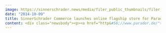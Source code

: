 ```yaml
---
image: https://sinnerschrader.news/media/filer_public_thumbnails/filer_public/d2/b1/d2b15e74-d631-4e00-b4ea-30fd2ff5f842/varfoldersdjk8pxf42x64d8fxslz8jcc8fc0000gnttmpxh1wkq__480x288_q85_crop_subsampling-2_upscale.jpg
date: "2014-10-09"
title: SinnerSchrader Commerce launches online flagship store for Parador
content: <div class="newsbody"><p><a href="http&#58;//www.parador.de/">www.parador.de</a></p><p>SinnerSchrader Commerce has developed an online flagship store for premium flooring manufacturer Parador, which exclusively stages the Parador brand and facilitates the online purchase of their complex and diverse product range including laminate, engineered wood and resilient flooring. With this flagship store, Parador is the first manufacturer of its segment to emerge with online direct sales and in doing so, has revolutionized their brand presence.</p><p>One of the unique challenges of selling flooring online is the extended buyer decision process of three to six months. Parador’s new online presence optimally accompanies its online customers throughout this process, offering expert information on each product line and premium editorial content in the section “Living Performance”. By digitalizing the award-winning magazine “Boden”, with articles on flooring, sustainability and commitment, SinnerSchrader Commerce has succeeded in transferring quality to the online sector. The section entitled “Design” features renown Parador designers like Hadi Teherani.</p><p>The site’s razor-sharp display across all end devices is due to keenly considered vector formats and raster graphics. A true eye catcher, the site’s main navigation was implemented with the subtle use of CSS3 3-D animation.</p><p>The platform was designed with Shopware and auxiliary CMS components. Based on a mobile navigation concept which focuses on site content and allows the navigation to be masked if the user so desires, the off-canvas navigation was carried out across mobile and desktop. Parador’s products are portrayed in virtual spaces (CGI implementation by Active Online (http&#58;//www.active-online.de/). The site’s search and filters were implemented via FACT-Finder.</p><p>Hamburg e-commerce agency SinnerSchrader Commerce set itself apart from two competitors with a multi-stage pitch which acquired them a budget in the 6-figure range.</p><p><strong>Birgit Kunth, Director of Marketing at Parador&#58;</strong><br/>"SinnerSchrader Commerce clearly understands our brand and has combined premium content with our products. This is essential for a sophisticated audience who seeks comprehensive information before deciding to purchase Parador flooring. Customer confidence is obtained through an exclusive brand and product experience, all of which is united in a high-end e-commerce concept. This is what characterizes our new online flagship store."</p><p><strong>Matthias Müller, Team Lead Projects&#58;</strong><br/>"We are extremely pleased and proud that Parador responded to our progressive design approach and bold navigation concept. Parador has enabled us to build a Shopware platform which sets new standards in e-commerce for premium customers. We look forward to offering further conceptual services for Parador’s unique product range in the future. "</p><p><a href="https://commerce-plus.com/media/filer_public/7e/fe/7efe1a5e-f2cc-4b66-b5aa-f8badd3ec93c/relaunch_parador_commerceplus.jpg" target="_blank">Download photo ©Parador</a></p></div>
---
```

